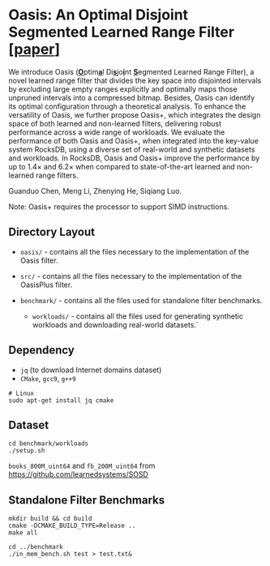 # Oasis: An Optimal Disjoint Segmented Learned Range Filter [[paper](https://www.vldb.org/pvldb/vol17/p1911-luo.pdf)]

We introduce Oasis (<u>**O**</u>ptim<u>**a**</u>l Di<u>**s**</u>jo<u>**i**</u>nt <u>**S**</u>egmented Learned Range Filter), a novel learned range filter that divides the key space into disjointed intervals by excluding large empty ranges explicitly and optimally maps those unpruned intervals into a compressed bitmap. Besides, Oasis can identify its optimal configuration through a theoretical analysis. To enhance the versatility of Oasis, we further propose Oasis+, which integrates the design space of both learned and non-learned filters, delivering robust performance across a wide range of workloads. We evaluate the performance of both Oasis and Oasis+, when integrated into the key-value system RocksDB, using a diverse set of real-world and synthetic datasets and workloads. In RocksDB, Oasis and Oasis+ improve the performance by up to 1.4× and 6.2× when compared to state-of-the-art learned and non-learned range filters.

Guanduo Chen, Meng Li, Zhenying He, Siqiang Luo.


Note: Oasis+ requires the processor to support SIMD instructions.

## Directory Layout

- `oasis/` - contains all the files necessary to the implementation of the Oasis filter.

- `src/` - contains all the files necessary to the implementation of the OasisPlus filter.

- `benchmark/` - contains all the files used for standalone filter benchmarks.
  - `workloads/` - contains all the files used for generating synthetic workloads and downloading real-world datasets.`

## Dependency

- `jq` (to download Internet domains dataset)
- `CMake`, `gcc9`, `g++9`

```
# Linux
sudo apt-get install jq cmake
```

## Dataset

```
cd benchmark/workloads
./setup.sh
```

`books_800M_uint64` and `fb_200M_uint64` from https://github.com/learnedsystems/SOSD


## Standalone Filter Benchmarks

```
mkdir build && cd build
cmake -DCMAKE_BUILD_TYPE=Release ..
make all

cd ../benchmark
./in_mem_bench.sh test > test.txt&
```
